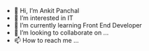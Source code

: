 - 👋 Hi, I’m Ankit Panchal
- 👀 I’m interested in IT  
- 🌱 I’m currently learning Front End Developer 
- 💞️ I’m looking to collaborate on ...
- 📫 How to reach me ...

<!---
Ankitp092/Ankitp092 is a ✨ special ✨ repository because its `README.md` (this file) appears on your GitHub profile.
You can click the Preview link to take a look at your changes.
--->
